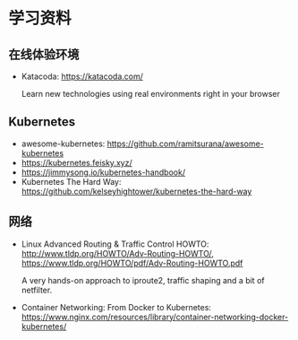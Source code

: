 # 学习资料

## 在线体验环境

- Katacoda: https://katacoda.com/

  Learn new technologies using real environments right in your browser

## Kubernetes

- awesome-kubernetes: https://github.com/ramitsurana/awesome-kubernetes
- https://kubernetes.feisky.xyz/
- https://jimmysong.io/kubernetes-handbook/
- Kubernetes The Hard Way: https://github.com/kelseyhightower/kubernetes-the-hard-way

## 网络

* Linux Advanced Routing & Traffic Control HOWTO: http://www.tldp.org/HOWTO/Adv-Routing-HOWTO/, https://www.tldp.org/HOWTO/pdf/Adv-Routing-HOWTO.pdf

  A very hands-on approach to iproute2, traffic shaping and a bit of netfilter.

* Container Networking: From Docker to Kubernetes: https://www.nginx.com/resources/library/container-networking-docker-kubernetes/